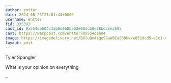 ```yaml
---
author: entter
date: 2024-08-23T21:01:44+0000
username: entter
fid: 335383
cast_id: 0x554deb04c3ab0e968b502e003c50e78bd3ce3b95
cast: https://warpcast.com/entter/0x554deb04
image: https://imagedelivery.net/BXluQx4ige9GuW0Ia56BHw/e851dcd5-e1c1-4017-5b59-89ec47f57200/original
layout: post
---
```

Tyler Spangler  
  
What is your opinion on everything  
  
–  

<img src='https://imagedelivery.net/BXluQx4ige9GuW0Ia56BHw/e851dcd5-e1c1-4017-5b59-89ec47f57200/original' alt='' referrerpolicy='no-referrer'/>